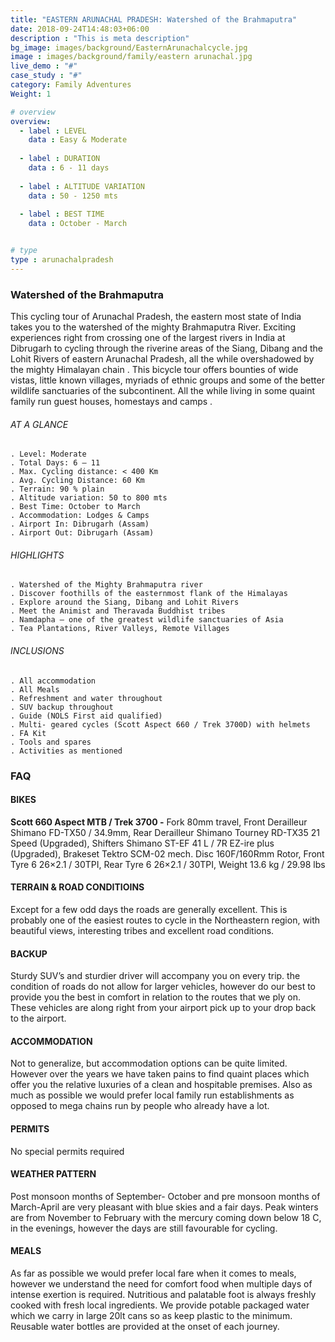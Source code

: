 ```yaml
---
title: "EASTERN ARUNACHAL PRADESH: Watershed of the Brahmaputra"
date: 2018-09-24T14:48:03+06:00
description : "This is meta description"
bg_image: images/background/EasternArunachalcycle.jpg
image : images/background/family/eastern arunachal.jpg
live_demo : "#"
case_study : "#"
category: Family Adventures
Weight: 1

# overview
overview:
  - label : LEVEL
    data : Easy & Moderate
    
  - label : DURATION
    data : 6 - 11 days
    
  - label : ALTITUDE VARIATION
    data : 50 - 1250 mts
    
  - label : BEST TIME
    data : October - March


# type
type : arunachalpradesh
---
```


### Watershed of the Brahmaputra

This cycling tour of Arunachal Pradesh, the eastern most state of India takes you to the watershed of the mighty Brahmaputra River. Exciting experiences right from crossing one of the largest rivers in India at Dibrugarh to cycling through the riverine areas of the Siang, Dibang and the Lohit Rivers of eastern Arunachal Pradesh, all the while overshadowed by the mighty Himalayan chain . This bicycle tour offers bounties of wide vistas, little known villages, myriads of ethnic groups and some of the better wildlife sanctuaries of the subcontinent. All the while living in some quaint family run guest houses, homestays and camps .



###### AT A GLANCE
```
. Level: Moderate
. Total Days: 6 – 11
. Max. Cycling distance: < 400 Km
. Avg. Cycling Distance: 60 Km
. Terrain: 90 % plain
. Altitude variation: 50 to 800 mts
. Best Time: October to March
. Accommodation: Lodges & Camps
. Airport In: Dibrugarh (Assam)
. Airport Out: Dibrugarh (Assam)
```




###### HIGHLIGHTS
```
. Watershed of the Mighty Brahmaputra river
. Discover foothills of the easternmost flank of the Himalayas
. Explore around the Siang, Dibang and Lohit Rivers
. Meet the Animist and Theravada Buddhist tribes
. Namdapha – one of the greatest wildlife sanctuaries of Asia
. Tea Plantations, River Valleys, Remote Villages
```

###### INCLUSIONS
```
. All accommodation
. All Meals
. Refreshment and water throughout
. SUV backup throughout
. Guide (NOLS First aid qualified)
. Multi- geared cycles (Scott Aspect 660 / Trek 3700D) with helmets
. FA Kit
. Tools and spares
. Activities as mentioned
```

### FAQ

#### BIKES

**Scott 660 Aspect MTB / Trek 3700 -**
Fork 80mm travel, Front Derailleur Shimano FD-TX50 / 34.9mm, Rear Derailleur Shimano Tourney RD-TX35 21 Speed (Upgraded), Shifters Shimano ST-EF 41 L / 7R EZ-ire plus (Upgraded), Brakeset Tektro SCM-02 mech. Disc 160F/160Rmm Rotor, Front Tyre 6 26×2.1 / 30TPI, Rear Tyre 6 26×2.1 / 30TPI, Weight 13.6 kg / 29.98 lbs

#### TERRAIN & ROAD CONDITIOINS

Except for a few odd days the roads are generally excellent. This is probably one of the easiest routes to cycle in the Northeastern region, with beautiful views, interesting tribes and excellent road conditions.

#### BACKUP
Sturdy SUV’s and sturdier driver will accompany you on every trip. the condition of roads do not allow for larger vehicles, however do our best to provide you the best in comfort in relation to the routes that we ply on. These vehicles are along right from your airport pick up to your drop back to the airport.

#### ACCOMMODATION
Not to generalize, but accommodation options can be quite limited. However over the years we have taken pains to find quaint places which offer you the relative luxuries of a clean and hospitable premises. Also as much as possible we would prefer local family run establishments as opposed to mega chains run by people who already have a lot.

#### PERMITS
No special permits required

#### WEATHER PATTERN
Post monsoon months of September- October and pre monsoon months of March-April are very pleasant with blue skies and a fair days. Peak winters are from November to February with the mercury coming down below 18 C, in the evenings, however the days are still favourable for cycling.

#### MEALS
As far as possible we would prefer local fare when it comes to meals, however we understand the need for comfort food when multiple days of intense exertion is required. Nutritious and palatable foot is always freshly cooked with fresh local ingredients. We provide potable packaged water which we carry in large 20lt cans so as keep plastic to the minimum. Reusable water bottles are provided at the onset of each journey.
